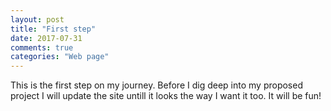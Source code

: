 ```yaml
---
layout: post
title: "First step"
date: 2017-07-31
comments: true
categories: "Web page"
---
```


This is the first step on my journey. Before I dig deep into my proposed project I will update the site untill it looks
the way I want it too. It will be fun!
